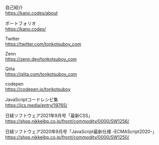 自己紹介<br>
https://kano.codes/about

ポートフォリオ<br>
https://kano.codes/

Twitter<br>
https://twitter.com/tonkotsuboy_com

Zenn<br>
https://zenn.dev/tonkotsuboy_com

Qiita<br>
https://qiita.com/tonkotsuboy_com

codepen<br>
https://codepen.io/tonkotsuboy

JavaScriptコードレシピ集<br>
https://ics.media/entry/19765/

日経ソフトウェア2021年9月号「最新CSS」<br>
https://shop.nikkeibp.co.jp/front/commodity/0000/SW1256/

日経ソフトウェア2020年9月号「JavaScript最新仕様 -ECMAScript2020-」<br>
https://shop.nikkeibp.co.jp/front/commodity/0000/SW1250/

<!--
**tonkotsuboy/tonkotsuboy** is a ✨ _special_ ✨ repository because its `README.md` (this file) appears on your GitHub profile.

Here are some ideas to get you started:

- 🔭 I’m currently working on ...
- 🌱 I’m currently learning ...
- 👯 I’m looking to collaborate on ...
- 🤔 I’m looking for help with ...
- 💬 Ask me about ...
- 📫 How to reach me: ...
- 😄 Pronouns: ...
- ⚡ Fun fact: ...
-->
